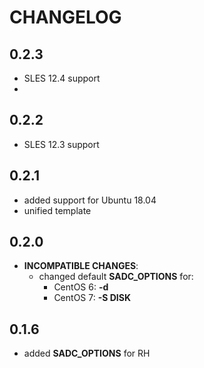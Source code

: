 # CHANGELOG

## 0.2.3

* SLES 12.4 support
*
## 0.2.2

* SLES 12.3 support

## 0.2.1

* added support for Ubuntu 18.04
* unified template

## 0.2.0

* **INCOMPATIBLE CHANGES**:
  - changed default **SADC_OPTIONS** for:
    - CentOS 6: **-d**
    - CentOS 7: **-S DISK**

## 0.1.6

* added **SADC_OPTIONS** for RH
